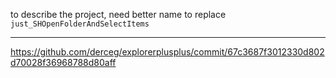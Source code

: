 to describe the project, need better name to replace `just_SHOpenFolderAndSelectItems`<br>

___

https://github.com/derceg/explorerplusplus/commit/67c3687f3012330d802d70028f36968788d80aff

